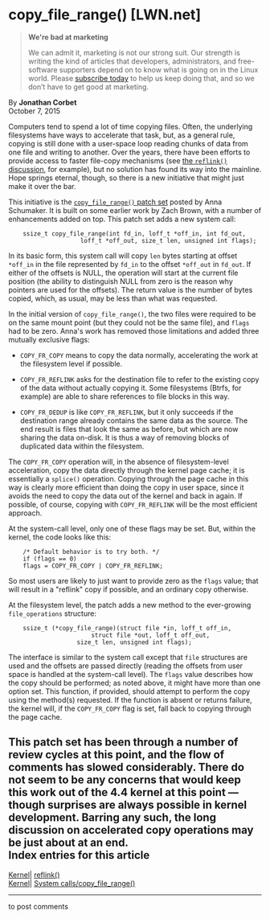 # copy_file_range() [LWN.net]

> **We're bad at marketing**
> 
> We can admit it, marketing is not our strong suit. Our strength is writing the kind of articles that developers, administrators, and free-software supporters depend on to know what is going on in the Linux world. Please [subscribe today](/Promo/nsn-bad/subscribe) to help us keep doing that, and so we don’t have to get good at marketing. 

By **Jonathan Corbet**  
October 7, 2015 

Computers tend to spend a lot of time copying files. Often, the underlying filesystems have ways to accelerate that task, but, as a general rule, copying is still done with a user-space loop reading chunks of data from one file and writing to another. Over the years, there have been efforts to provide access to faster file-copy mechanisms (see [the `reflink()` discussion](/Kernel/Index/#reflink), for example), but no solution has found its way into the mainline. Hope springs eternal, though, so there is a new initiative that might just make it over the bar. 

This initiative is the [`copy_file_range()` patch set](/Articles/659197/) posted by Anna Schumaker. It is built on some earlier work by Zach Brown, with a number of enhancements added on top. This patch set adds a new system call: 
    
    
        ssize_t copy_file_range(int fd_in, loff_t *off_in, int fd_out,
        			    loff_t *off_out, size_t len, unsigned int flags);
    

In its basic form, this system call will copy `len` bytes starting at offset `*off_in` in the file represented by `fd_in` to the offset `*off_out` in `fd_out`. If either of the offsets is NULL, the operation will start at the current file position (the ability to distinguish NULL from zero is the reason why pointers are used for the offsets). The return value is the number of bytes copied, which, as usual, may be less than what was requested. 

In the initial version of `copy_file_range()`, the two files were required to be on the same mount point (but they could not be the same file), and `flags` had to be zero. Anna's work has removed those limitations and added three mutually exclusive flags: 

  * `COPY_FR_COPY` means to copy the data normally, accelerating the work at the filesystem level if possible. 

  * `COPY_FR_REFLINK` asks for the destination file to refer to the existing copy of the data without actually copying it. Some filesystems (Btrfs, for example) are able to share references to file blocks in this way. 

  * `COPY_FR_DEDUP` is like `COPY_FR_REFLINK`, but it only succeeds if the destination range already contains the same data as the source. The end result is files that look the same as before, but which are now sharing the data on-disk. It is thus a way of removing blocks of duplicated data within the filesystem. 




The `COPY_FR_COPY` operation will, in the absence of filesystem-level acceleration, copy the data directly through the kernel page cache; it is essentially a `splice()` operation. Copying through the page cache in this way is clearly more efficient than doing the copy in user space, since it avoids the need to copy the data out of the kernel and back in again. If possible, of course, copying with `COPY_FR_REFLINK` will be the most efficient approach. 

At the system-call level, only one of these flags may be set. But, within the kernel, the code looks like this: 
    
    
        /* Default behavior is to try both. */
        if (flags == 0)
    	flags = COPY_FR_COPY | COPY_FR_REFLINK;
    

So most users are likely to just want to provide zero as the `flags` value; that will result in a "reflink" copy if possible, and an ordinary copy otherwise. 

At the filesystem level, the patch adds a new method to the ever-growing `file_operations` structure: 
    
    
        ssize_t (*copy_file_range)(struct file *in, loff_t off_in,
        			       struct file *out, loff_t off_out,
    			       size_t len, unsigned int flags);
    

The interface is similar to the system call except that `file` structures are used and the offsets are passed directly (reading the offsets from user space is handled at the system-call level). The `flags` value describes how the copy should be performed; as noted above, it might have more than one option set. This function, if provided, should attempt to perform the copy using the method(s) requested. If the function is absent or returns failure, the kernel will, if the `COPY_FR_COPY` flag is set, fall back to copying through the page cache. 

This patch set has been through a number of review cycles at this point, and the flow of comments has slowed considerably. There do not seem to be any concerns that would keep this work out of the 4.4 kernel at this point — though surprises are always possible in kernel development. Barring any such, the long discussion on accelerated copy operations may be just about at an end.  
Index entries for this article  
---  
[Kernel](/Kernel/Index)| [reflink()](/Kernel/Index#reflink)  
[Kernel](/Kernel/Index)| [System calls/copy_file_range()](/Kernel/Index#System_calls-copy_file_range)  
  


* * *

to post comments 
